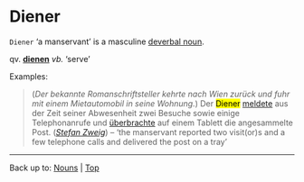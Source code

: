 # Diener

`Diener` ‘a manservant’ is a masculine [deverbal noun](../../deverbalNouns.md).

qv. **[dienen](../../../verbs/d/di/dienen.md)** *vb.* ‘serve’

Examples:

> (*Der bekannte Romanschriftsteller kehrte nach Wien zurück und fuhr mit einem Mietautomobil in seine Wohnung.*) Der <mark>Diener</mark> [meldete](../../../verbs/m/me/melden.md) aus der Zeit seiner Abwesenheit zwei Besuche sowie einige Telephonanrufe und [überbrachte](../../../verbs/ue/ueb/ueberbringen.md) auf einem Tablett die angesammelte Post. (*[Stefan Zweig](../../../texts/StefanZweig/BriefEinerUnbekannten.md)*) – ‘the manservant reported two visit(or)s and a few telephone calls and delivered the post on a tray’

----

Back up to: [Nouns](../../index.md) | [Top](../../../index.md)
